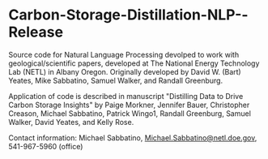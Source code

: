 # Carbon-Storage-Distillation-NLP--Release
Source code for Natural Language Processing devolped to work with geological/scientific papers, developed at The National Energy Technology Lab (NETL) in Albany Oregon. Originally developed by David W. (Bart) Yeates, Mike Sabbatino, Samuel Walker, and Randall Greenburg. 

Application of code is described in manuscript 
"Distilling Data to Drive Carbon Storage Insights"
by Paige Morkner, Jennifer Bauer, Christopher Creason, Michael Sabbatino, Patrick Wingo1, Randall Greenburg, Samuel Walker, David Yeates, and Kelly Rose. 

Contact information: Michael Sabbatino, Michael.Sabbatino@netl.doe.gov, 541-967-5960 (office)


